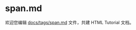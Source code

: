 span.md
===

欢迎您编辑 <a target="__blank" href="https://github.com/jaywcjlove/html-tutorial/blob/main/docs/tags/span.md">docs/tags/span.md</a> 文件，共建 HTML Tutorial 文档。
